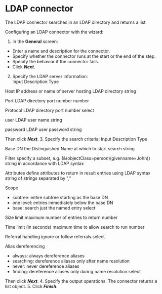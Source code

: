 # LDAP connector

The LDAP connector searches in an LDAP directory and returns a list.

Configuring an LDAP connector with the wizard:

1. In the **General** screen:
  * Enter a name and description for the connector. 
  * Specify whether the connector runs at the start or the end of the step.
  * Specify the behavior if the connector fails.
  * Click **_Next_**.
2. Specify the LDAP server information:  
Input
Description
Type

Host
IP address or name of server hosting LDAP directory
string

Port
LDAP directory port number
number

Protocol
LDAP directory port number
select

user
LDAP user name
string

password
LDAP user password
string

Then click **_Next_**.
3. Specify the search criteria:
Input
Description
Type

Base DN
the Distinguished Name at which to start search
string

Filter
specify a subset, e.g. (&(objectClass=person)(givenname=John))
string in accordance with LDAP syntax

Attributes
define attributes to return in result entries using LDAP syntax
string of strings separated by ","

Scope
  * subtree: entire subtree starting as the base DN
  * one level: entries immediately below the base DN
  * base: search just the named entry
select

Size limit
maximum number of entries to return
number

Time limit (in seconds)
maximum time to allow search to run
number

Referral handling
ignore or follow referrals
select

Alias dereferencing
  * always: always dereference aliases
  * searching: dereference aliases only after name resolution
  * never: never dereference aliases
  * finding: dereference aliases only during name resolution
select

Then click **_Next_**.
4. Specify the output operations. The connector returns a list object.
5. Click **_Finish_**.